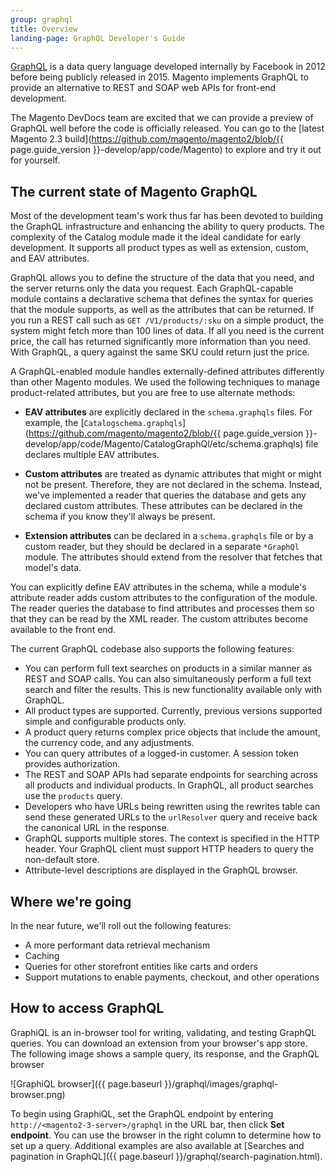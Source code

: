 ```yaml
---
group: graphql
title: Overview
landing-page: GraphQL Developer's Guide
---
```


[GraphQL](http://graphql.org/) is a data query language developed internally by Facebook in 2012 before being publicly released in 2015. Magento implements GraphQL to provide an alternative to REST and SOAP web APIs for front-end development.

The Magento DevDocs team are excited that we can provide a preview of GraphQL well before the code is officially released. You can go to the [latest Magento 2.3 build](https://github.com/magento/magento2/blob/{{ page.guide_version }}-develop/app/code/Magento) to explore and try it out for yourself.

## The current state of Magento GraphQL

Most of the development team's work thus far has been devoted to building the GraphQL infrastructure and enhancing the ability to query products. The complexity of the Catalog module made it the ideal candidate for early development. It supports all product types as well as extension, custom, and EAV attributes.

GraphQL allows you to define the structure of the data that you need, and the server returns only the data you request. Each GraphQL-capable module contains a declarative schema that defines the syntax for queries that the module supports, as well as the attributes that can be returned. If you run a REST call such as `GET /V1/products/:sku` on a simple product, the system might fetch more than 100 lines of data. If all you need is the current price, the call has returned significantly more information than you need. With GraphQL, a query against the same SKU could return just the price.

A GraphQL-enabled module handles externally-defined attributes differently than other Magento modules. We used the following techniques to manage product-related attributes, but you are free to use alternate methods:

* **EAV attributes** are explicitly declared in the `schema.graphqls` files.
For example, the [`Catalogschema.graphqls`](https://github.com/magento/magento2/blob/{{ page.guide_version }}-develop/app/code/Magento/CatalogGraphQl/etc/schema.graphqls) file declares multiple EAV attributes.

* **Custom attributes** are treated as dynamic attributes that might or might not be present. Therefore, they are not declared in the schema. Instead, we've implemented a reader that queries the database and gets any declared custom attributes. These attributes can be declared in the schema if you know they'll always be present.

* **Extension attributes** can be declared in a `schema.graphqls` file or by a custom reader, but they should be declared in a separate `*GraphQl` module. The attributes should extend from the resolver that fetches that model's data.

You can explicitly define EAV attributes in the schema, while a module's attribute reader adds custom attributes to the configuration of the module. The reader queries the database to find attributes and processes them so that they can be read by the XML reader. The custom attributes become available to the front end.

The current GraphQL codebase also supports the following features:

* You can perform full text searches on products in a similar manner as REST and SOAP calls. You can also simultaneously perform a full text search and filter the results. This is new functionality available only with GraphQL.
* All product types are supported. Currently, previous versions supported simple and configurable products only.
* A product query returns complex price objects that include the amount, the currency code, and any adjustments.
* You can query attributes of a logged-in customer. A session token provides authorization.
* The REST and SOAP APIs had separate endpoints for searching across all products and individual products. In GraphQL, all product searches use the `products` query.
* Developers who have URLs being rewritten using the rewrites table can send these generated URLs to the `urlResolver` query and receive back the canonical URL in the response.
* GraphQL supports multiple stores. The context is specified in the HTTP header.  Your GraphQL client must support HTTP headers to query the non-default store.
* Attribute-level descriptions are displayed in the GraphQL browser.

## Where we're going

In the near future, we'll roll out the following features:

* A more performant data retrieval mechanism
* Caching
* Queries for other storefront entities like carts and orders
* Support mutations to enable payments, checkout, and other operations

## How to access GraphQL

GraphiQL is an in-browser tool for writing, validating, and testing GraphQL queries. You can download an extension from your browser's app store. The following image shows a sample query, its response, and the GraphQL browser

![GraphiQL browser]({{ page.baseurl }}/graphql/images/graphql-browser.png)

To begin using GraphiQL, set the GraphQL endpoint by entering `http://<magento2-3-server>/graphql` in the URL bar, then click **Set endpoint**. You can use the browser in the right column to determine how to set up a query. Additional examples are also available at [Searches and pagination in GraphQL]({{ page.baseurl }}/graphql/search-pagination.html).
